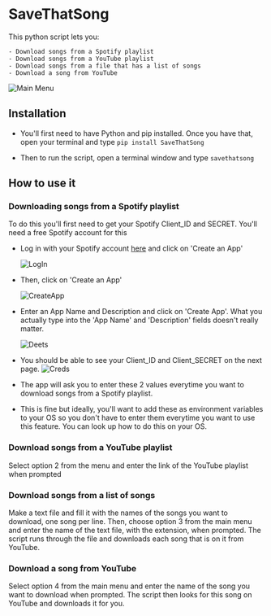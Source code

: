# SaveThatSong

This python script lets you:

	- Download songs from a Spotify playlist
	- Download songs from a YouTube playlist
	- Download songs from a file that has a list of songs
	- Download a song from YouTube

![Main Menu](/assets/images/main_menu.png "SaveThatSong Main Menu")


## Installation

- You'll first need to have Python and pip installed. Once you have that, open your terminal and type ` pip install SaveThatSong `

- Then to run the script, open a terminal window and type ` savethatsong `

## How to use it

### Downloading songs from a Spotify playlist

To do this you'll first need to get your Spotify Client_ID and SECRET. You'll need a free Spotify account for this

- Log in with your Spotify account [here](https://developer.spotify.com/dashboard/) and click on 'Create an App'

	![LogIn](assets/images/spot1.png)

- Then, click on 'Create an App'

	![CreateApp](assets/images/spot2.png)

- Enter an App Name and Description and click on 'Create App'. What you actually type into the 'App Name' and 'Description' fields doesn't really matter.

	![Deets](assets/images/spot3.png)

- You should be able to see your Client_ID and Client_SECRET on the next page.
	![Creds](assets/images/spot4.png)

- The app will ask you to enter these 2 values everytime you want to download songs from a Spotify playlist.

- This is fine but ideally, you'll want to add these as environment variables to your OS so you don't have to enter them everytime you want to use this feature. You can look up how to do this on your OS.

### Download songs from a YouTube playlist

Select option 2 from the menu and enter the link of the YouTube playlist when prompted

### Download songs from a list of songs

Make a text file and fill it with the names of the songs you want to download, one song per line. Then, choose option 3 from the main menu and enter the name of the text file, with the extension, when prompted. The script runs through the file and downloads each song that is on it from YouTube.

### Download a song from YouTube

Select option 4 from the main menu and enter the name of the song you want to download when prompted. The script then looks for this song on YouTube and downloads it for you.
